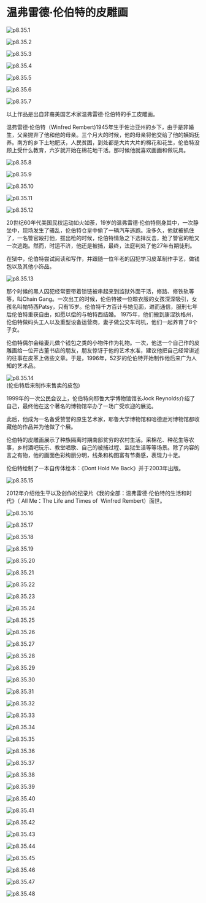 # 温弗雷德·伦伯特的皮雕画

![p8.35.1](/images/8.35.1.jpg)

![p8.35.2](/images/8.35.2.jpg)

![p8.35.3](/images/8.35.3.jpg)

![p8.35.4](/images/8.35.4.jpg)

![p8.35.5](/images/8.35.5.jpg)

![p8.35.6](/images/8.35.6.jpg)

![p8.35.7](/images/8.35.7.jpg)

以上作品是出自非裔美国艺术家温弗雷德·伦伯特的手工皮雕画。

温弗雷德·伦伯特（Winfred Rembert)1945年生于佐治亚州的乡下，由于是非婚生，父亲抛弃了他和他的母亲。三个月大的时候，他的母亲将他交给了他的姨妈抚养。南方的乡下土地肥沃，人民贫困，到处都是大片大片的棉花和花生，伦伯特没顾上受什么教育，六岁就开始在棉花地干活。那时候他就喜欢画画和做玩具。

![p8.35.8](/images/8.35.8.jpg)

![p8.35.9](/images/8.35.9.jpg)

![p8.35.10](/images/8.35.10.jpg)

![p8.35.11](/images/8.35.11.jpg)

![p8.35.12](/images/8.35.12.jpg)

20世纪60年代美国民权运动如火如荼，19岁的温弗雷德·伦伯特侧身其中，一次静坐中，现场发生了骚乱，伦伯特仓皇中偷了一辆汽车逃跑。没多久，他就被抓住了，一名警官殴打他，拔出枪的时候，伦伯特情急之下选择反击，抢了警官的枪又一次逃跑。然而，时运不济，他还是被捕，最终，法庭判处了他27年有期徒刑。

在狱中，伦伯特尝试阅读和写作，并跟随一位年老的囚犯学习皮革制作手艺，做钱包以及其他小饰品。

![p8.35.13](/images/8.35.13.jpg)

那个时候的黑人囚犯经常要带着锁链被串起来到监狱外面干活，修路、修铁轨等等，叫Chain Gang。一次出工的时候，伦伯特被一位晾衣服的女孩深深吸引，女孩名叫帕特西Patsy，只有15岁。伦伯特千方百计与她见面，进而通信，服刑七年后伦伯特重获自由，如愿以偿的与帕特西结婚。 1975年，他们搬到康涅狄格州，伦伯特做码头工人以及重型设备运营商，妻子做公交车司机，他们一起养育了8个子女。

伦伯特偶尔会给妻儿做个钱包之类的小物件作为礼物。一次，他送一个自己作的皮雕画给一位开古董书店的朋友，朋友惊讶于他的艺术水准，建议他把自己经常讲述的往事在皮革上做些文章。于是，1996年，52岁的伦伯特开始制作他后来广为人知的艺术品。

![p8.35.14](/images/8.35.14.jpg)  
(伦伯特后来制作来售卖的皮包)

1999年的一次公民会议上，伦伯特向耶鲁大学博物馆馆长Jock Reynolds介绍了自己，最终他在这个著名的博物馆举办了一场广受欢迎的展览。

此后，他成为一名备受赞誉的原生艺术家，耶鲁大学博物馆和哈德逊河博物馆都收藏他的作品并为他做了个展。

伦伯特的皮雕画展示了种族隔离时期南部贫穷的农村生活。采棉花、种花生等农事，乡村酒吧玩乐、教堂唱歌、自己的被捕过程、监狱生活等等场景。除了内容的言之有物，他的画面色彩绚丽分明，线条和构图富有节奏感，表现力十足。

伦伯特绘制了一本自传体绘本：《Dont Hold Me Back》并于2003年出版。

![p8.35.15](/images/8.35.15.jpg)

2012年介绍他生平以及创作的纪录片《我的全部：温弗雷德·伦伯特的生活和时代》（ All Me：The Life and Times of  Winfred Rembert）面世。

![p8.35.16](/images/8.35.16.jpg)

![p8.35.17](/images/8.35.17.jpg)

![p8.35.18](/images/8.35.18.jpg)

![p8.35.19](/images/8.35.19.jpg)

![p8.35.20](/images/8.35.20.jpg)

![p8.35.21](/images/8.35.21.jpg)

![p8.35.22](/images/8.35.22.jpg)

![p8.35.23](/images/8.35.23.jpg)

![p8.35.24](/images/8.35.24.jpg)

![p8.35.25](/images/8.35.25.jpg)

![p8.35.26](/images/8.35.26.jpg)

![p8.35.27](/images/8.35.27.jpg)

![p8.35.28](/images/8.35.28.jpg)

![p8.35.29](/images/8.35.29.jpg)

![p8.35.30](/images/8.35.30.jpg)

![p8.35.31](/images/8.35.31.jpg)

![p8.35.32](/images/8.35.32.jpg)

![p8.35.33](/images/8.35.33.jpg)

![p8.35.34](/images/8.35.34.jpg)

![p8.35.35](/images/8.35.35.jpg)

![p8.35.36](/images/8.35.36.jpg)

![p8.35.37](/images/8.35.37.jpg)

![p8.35.38](/images/8.35.38.jpg)

![p8.35.39](/images/8.35.39.jpg)

![p8.35.40](/images/8.35.40.jpeg)

![p8.35.41](/images/8.35.41.jpg)

![p8.35.42](/images/8.35.42.jpg)

![p8.35.43](/images/8.35.43.jpg)

![p8.35.44](/images/8.35.44.jpg)

![p8.35.45](/images/8.35.45.jpg)

![p8.35.46](/images/8.35.46.jpg)

![p8.35.47](/images/8.35.47.jpg)

![p8.35.48](/images/8.35.48.jpg)
